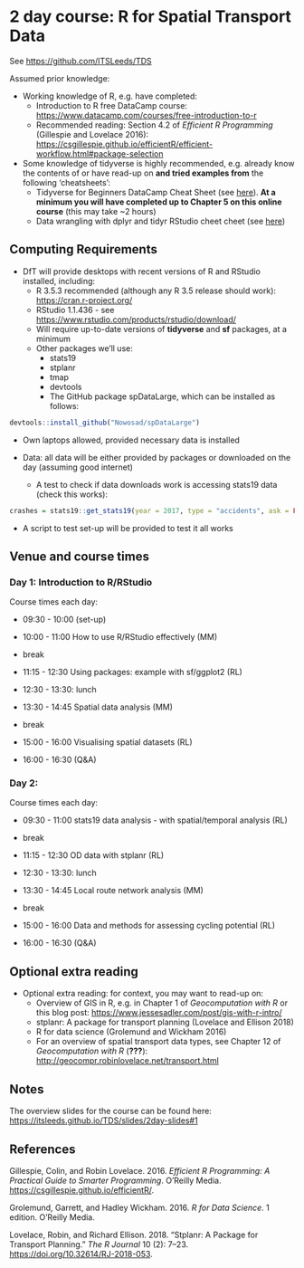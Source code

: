 2 day course: R for Spatial Transport Data
================

See <https://github.com/ITSLeeds/TDS>

Assumed prior knowledge:

  - Working knowledge of R, e.g. have completed:
      - Introduction to R free DataCamp course:
        <https://www.datacamp.com/courses/free-introduction-to-r>
      - Recommended reading: Section 4.2 of *Efficient R Programming*
        (Gillespie and Lovelace 2016):
        <https://csgillespie.github.io/efficientR/efficient-workflow.html#package-selection>
  - Some knowledge of tidyverse is highly recommended, e.g. already know
    the contents of or have read-up on **and tried examples from** the
    following ‘cheatsheets’:
      - Tidyverse for Beginners DataCamp Cheat Sheet (see
        [here](https://s3.amazonaws.com/assets.datacamp.com/blog_assets/Tidyverse+Cheat+Sheet.pdf)).
        **At a minimum you will have completed up to Chapter 5 on this
        online course** (this may take ~2 hours)
      - Data wrangling with dplyr and tidyr RStudio cheet cheet (see
        [here](https://www.rstudio.com/wp-content/uploads/2015/02/data-wrangling-cheatsheet.pdf))

<!-- **It's in the Analysis directorate** -->

## Computing Requirements

  - DfT will provide desktops with recent versions of R and RStudio
    installed, including:
      - R 3.5.3 recommended (although any R 3.5 release should work):
        <https://cran.r-project.org/>
      - RStudio 1.1.436 - see
        <https://www.rstudio.com/products/rstudio/download/>
      - Will require up-to-date versions of **tidyverse** and **sf**
        packages, at a minimum
      - Other packages we’ll use:
          - stats19
          - stplanr
          - tmap
          - devtools
          - The GitHub package spDataLarge, which can be installed as
            follows:

<!-- end list -->

``` r
devtools::install_github("Nowosad/spDataLarge")
```

  - Own laptops allowed, provided necessary data is installed

  - Data: all data will be either provided by packages or downloaded on
    the day (assuming good internet)
    
      - A test to check if data downloads work is accessing stats19 data
        (check this
works):

<!-- end list -->

``` r
crashes = stats19::get_stats19(year = 2017, type = "accidents", ask = FALSE)
```

  - A script to test set-up will be provided to test it all works

## Venue and course times

### Day 1: Introduction to R/RStudio

Course times each day:

  - 09:30 - 10:00 (set-up)

  - 10:00 - 11:00 How to use R/RStudio effectively (MM)

  - break

  - 11:15 - 12:30 Using packages: example with sf/ggplot2 (RL)

  - 12:30 - 13:30: lunch

  - 13:30 - 14:45 Spatial data analysis (MM)

  - break

  - 15:00 - 16:00 Visualising spatial datasets (RL)

  - 16:00 - 16:30 (Q\&A)

### Day 2:

Course times each day:

  - 09:30 - 11:00 stats19 data analysis - with spatial/temporal analysis
    (RL)

  - break

  - 11:15 - 12:30 OD data with stplanr (RL)

  - 12:30 - 13:30: lunch

  - 13:30 - 14:45 Local route network analysis (MM)

  - break

  - 15:00 - 16:00 Data and methods for assessing cycling potential (RL)

  - 16:00 - 16:30 (Q\&A)
    
    <!-- - Download data from open roads: put on test scripts -->

## Optional extra reading

  - Optional extra reading: for context, you may want to read-up on:
      - Overview of GIS in R, e.g. in Chapter 1 of *Geocomputation with
        R* or this blog post:
        <https://www.jessesadler.com/post/gis-with-r-intro/>
      - stplanr: A package for transport planning (Lovelace and Ellison
        2018)
      - R for data science (Grolemund and Wickham 2016)
      - For an overview of spatial transport data types, see Chapter 12
        of *Geocomputation with R*
        (<span class="citeproc-not-found" data-reference-id="lovelace_geocomputation_2019">**???**</span>):
        <http://geocompr.robinlovelace.net/transport.html>

## Notes

The overview slides for the course can be found here:
<https://itsleeds.github.io/TDS/slides/2day-slides#1>

## References

<div id="refs" class="references">

<div id="ref-gillespie_efficient_2016">

Gillespie, Colin, and Robin Lovelace. 2016. *Efficient R Programming: A
Practical Guide to Smarter Programming*. O’Reilly Media.
<https://csgillespie.github.io/efficientR/>.

</div>

<div id="ref-grolemund_r_2016">

Grolemund, Garrett, and Hadley Wickham. 2016. *R for Data Science*. 1
edition. O’Reilly Media.

</div>

<div id="ref-lovelace_stplanr:_2018">

Lovelace, Robin, and Richard Ellison. 2018. “Stplanr: A Package for
Transport Planning.” *The R Journal* 10 (2): 7–23.
<https://doi.org/10.32614/RJ-2018-053>.

</div>

</div>
